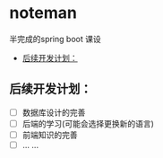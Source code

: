 # noteman
半完成的spring boot 课设

<!-- vim-markdown-toc GFM -->

* [后续开发计划：](#后续开发计划)

<!-- vim-markdown-toc -->

## 后续开发计划：

- [ ] 数据库设计的完善
- [ ] 后端的学习(可能会选择更换新的语言)
- [ ] 前端知识的完善
- [ ] ... ...
